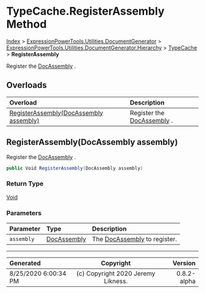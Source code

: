 ﻿# TypeCache.RegisterAssembly Method

[Index](../index.md) > [ExpressionPowerTools.Utilities.DocumentGenerator](ExpressionPowerTools.Utilities.DocumentGenerator.a.md) > [ExpressionPowerTools.Utilities.DocumentGenerator.Hierarchy](ExpressionPowerTools.Utilities.DocumentGenerator.Hierarchy.n.md) > [TypeCache](ExpressionPowerTools.Utilities.DocumentGenerator.Hierarchy.TypeCache.cs.md) > **RegisterAssembly**

Register the [DocAssembly](ExpressionPowerTools.Utilities.DocumentGenerator.Hierarchy.DocAssembly.cs.md) .

## Overloads

| Overload | Description |
| :-- | :-- |
| [RegisterAssembly(DocAssembly assembly)](#registerassemblydocassembly-assembly) | Register the [DocAssembly](ExpressionPowerTools.Utilities.DocumentGenerator.Hierarchy.DocAssembly.cs.md) . |
## RegisterAssembly(DocAssembly assembly)

Register the [DocAssembly](ExpressionPowerTools.Utilities.DocumentGenerator.Hierarchy.DocAssembly.cs.md) .

```csharp
public Void RegisterAssembly(DocAssembly assembly)
```

### Return Type

 [Void](https://docs.microsoft.com/dotnet/api/system.void) 

### Parameters

| Parameter | Type | Description |
| :-- | :-- | :-- |
| `assembly` | [DocAssembly](ExpressionPowerTools.Utilities.DocumentGenerator.Hierarchy.DocAssembly.cs.md) | The [DocAssembly](ExpressionPowerTools.Utilities.DocumentGenerator.Hierarchy.DocAssembly.cs.md) to register. |



---

| Generated | Copyright | Version |
| :-- | :-: | --: |
| 8/25/2020 6:00:34 PM | (c) Copyright 2020 Jeremy Likness. | 0.8.2-alpha |
